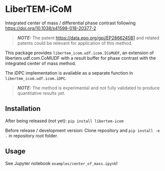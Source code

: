 # LiberTEM-iCoM
Integrated center of mass / differential phase contrast following
https://doi.org/10.1038/s41598-018-20377-2

> **_NOTE:_** The patent https://data.epo.org/gpi/EP2866245B1 and related
> patents could be relevant for application of this method.

This package provides `libertem_icom.udf.icom.ICoMUDF`, an extension of libertem.udf.com.CoMUDF
with a result buffer for phase contrast with the integrated center of mass method.

The iDPC implementation is available as a separate function in `libertem_icom.udf.icom.iDPC`.

> **_NOTE:_** The method is experimental and not fully validated to produce quantitative results yet.

Installation
------------

After being released (not yet): `pip install libertem-icom`

Before release / development version: Clone repository and `pip install -e .` in repository root folder.

Usage
-----

See Jupyter notebook `examples/center_of_mass.ipynb`!
